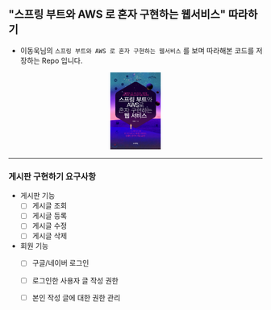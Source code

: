 ## "스프링 부트와 AWS 로 혼자 구현하는 웹서비스" 따라하기

- 이동욱님의 `스프링 부트와 AWS 로 혼자 구현하는 웹서비스` 를 보며 따라해본 코드를 저장하는 Repo 입니다.
<p align="center">
  <img src="./BookCover.png" width="20%">
</p>

---

### 게시판 구현하기 요구사항
- 게시판 기능
  - [ ] 게시글 조회
  - [ ] 게시글 등록
  - [ ] 게시글 수정
  - [ ] 게시글 삭제
- 회원 기능
  - [ ] 구글/네이버 로그인
  - [ ] 로그인한 사용자 글 작성 권한
  - [ ] 본인 작성 글에 대한 권한 관리

